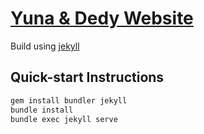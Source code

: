 # [Yuna & Dedy Website](https://prasetiady.github.io/wedding/)

Build using [jekyll](https://jekyllrb.com/)

## Quick-start Instructions
```bash
gem install bundler jekyll
bundle install
bundle exec jekyll serve
```
